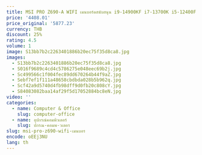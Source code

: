 ```yaml
---
title: MSI PRO Z690-A WIFI เมนบอร์ดสนับสนุน i9-14900KF i7-13700K i5-12400F i3-12100 CPU DDR5 LGA1700 ซ็อกเก็ต 4xDDR5 4xM.2 ATX PCIe5.0
price: '4408.01'
price_original: '5877.23'
currency: THB
discount: 25%
rating: 4.5
volume: 1
image: S13bb7b2c2263401886b20ec75f35d8ca8.jpg
images:
  - S13bb7b2c2263401886b20ec75f35d8ca8.jpg
  - S016f9689c4cd4c5786275e048eec69b2j.jpg
  - Sc499566c1f004fec89dd670264b44f9aZ.jpg
  - Sebf7ef1f111a48658cbdbda028b5b962q.jpg
  - Scf42a9d5740d4fb98dff9d0fb20c808cY.jpg
  - S84083082baa14af29f5d17052884bc8eN.jpg
video: ''
categories:
  - name: Computer & Office
    slug: computer-office
  - name: อุปกรณ์คอมพิวเตอร์
    slug: ปกรณ-คอมพ-วเตอร
slug: msi-pro-z690-wifi-เมนบอร
encode: oEEj3NU
lang: th
---
```

  